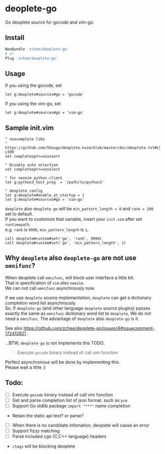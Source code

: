 # deoplete-go
Go deoplete source for gocode and vim-go.

## Install

```bash
NeoBundle 'zchee/deoplete-go'
# or
Plug 'zchee/deoplete-go'
```

## Usage
If you using the gocode, set

```vim
let g:deoplete#sources#go = 'gocode'
```

If you using the vim-go, set

```vim
let g:deoplete#sources#go = 'vim-go'
```

## Sample init.vim

```vim
" neocomplete like
" https://github.com/Shougo/deoplete.nvim/blob/master/doc/deoplete.txt#L594-L599
set completeopt+=noinsert

" Disable auto selection
set completeopt+=noselect

" for neovim python-client
let g:python3_host_prog  = '/path/to/python3'

" deoplete config
let g:deoplete#enable_at_startup = 1
let g:deoplete#sources#go = 'vim-go'
```

`deoplete` also `deoplete-go` will be `min_pattern_length = 0` and `rank = 100` set to default.  
If you want to customize that variable, insert your `init.vim` after set `runtimepath`.  
e.g. `rank` is `9999`, `min_pattern_length` is `1`,

```vim
call deoplete#custom#set('go', 'rank', 9999)
call deoplete#custom#set('go', 'min_pattern_length', 1)
```

## Why `deoplete` also `deoplete-go` are not use `omnifunc`?
When deoplete call `omnifunc`, will block user interface a little bit.  
That is specification of `vim` also `neovim`.  
We can not call `omnifunc` asynchnously now.

If we use `deoplete` source implementation, `deoplete` can get a dictionary completion word list asynchnously.  
So, If `deoplete-go` (and other language `deoplete` source plugins) passes exactly the same as `omnifunc` dictionary word list to `deoplete`, We do not need a `omnifunc`.
The advantage of `deoplete` also `deoplete-go` is it.

See also https://github.com/zchee/deoplete-go/issues/4#issuecomment-172412821 .  

...BTW, `deoplete-go` is not implements this TODO.

> Execute `gocode` binary instead of call vim function

Perfect asynchronous will be done by implementing this.  
Please wait a little :)

Todo:
-----
- [ ] Execute `gocode` binary instead of call vim function
- [ ] Get and parse completion list of json format. such as `ycm`
- [ ] Support Go stdlib package `import "***"` name completion
 - Retain the static api text? or parse?
- [ ] When there is no candidate infomation, deoplete will cause an error
- [ ] Support fizzy matching
- [ ] Parse included cgo (C,C++ language) headers
 - `ctags` will be blocking deoplete
